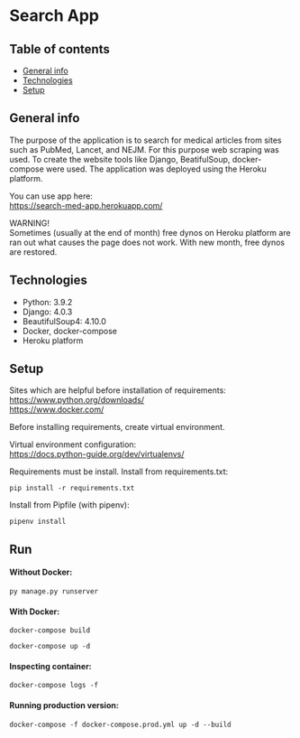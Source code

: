 # Search App

## Table of contents
* [General info](#general-info)
* [Technologies](#technologies)
* [Setup](#setup)

## General info
The purpose of the application is to search for medical articles from sites such as PubMed, Lancet, and NEJM. 
For this purpose web scraping was used. To create the website tools like Django, BeatifulSoup, docker-compose were used. 
The application was deployed using the Heroku platform.

You can use app here:   
https://search-med-app.herokuapp.com/

WARNING!    
Sometimes (usually at the end of month) free dynos on Heroku platform are ran out what causes the page
does not work. With new month, free dynos are restored.

## Technologies
* Python: 3.9.2
* Django: 4.0.3
* BeautifulSoup4: 4.10.0
* Docker, docker-compose
* Heroku platform


## Setup
Sites which are helpful before installation of requirements:    
https://www.python.org/downloads/  
https://www.docker.com/

Before installing requirements, create virtual environment.

Virtual environment configuration:  
https://docs.python-guide.org/dev/virtualenvs/

Requirements must be install. Install from requirements.txt:
```
pip install -r requirements.txt 
```

Install from Pipfile (with pipenv):
```
pipenv install
```


## Run

#### Without Docker:
```
py manage.py runserver
```

#### With Docker:
```
docker-compose build

docker-compose up -d
```

#### Inspecting container:
```
docker-compose logs -f
```


#### Running production version:
```
docker-compose -f docker-compose.prod.yml up -d --build  
```


